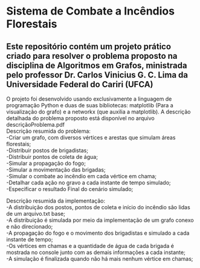 # Sistema de Combate a Incêndios Florestais

## Este repositório contém um projeto prático criado para resolver o problema proposto na disciplina de Algoritmos em Grafos, ministrada pelo professor Dr. Carlos Vinicius G. C. Lima da Universidade Federal do Cariri (UFCA)

O projeto foi desenvolvido usando exclusivamente a linguagem de programação Python e duas de suas bibliotecas: matplotlib (Para a visualização do grafo) e a networkx (que auxilia a matplotlib).
A descrição detalhada do problema proposto está disponível no arquivo descriçãoProblema.pdf<br>
Descrição resumida do problema: <br>
-Criar um grafo, com diversos vértices e arestas que simulam áreas florestais;<br>
-Distribuir postos de brigadistas;<br>
-Distribuir pontos de coleta de água;<br>
-Simular a propagação do fogo;<br>
-Simular a movimentação das brigadas;<br>
-Simular o combate ao incêndio em cada vértice em chama;<br>
-Detalhar cada ação no gravo a cada instante de tempo simulado;<br>
-Especificar o resultado Final do cenário simulado;<br>


Descrição resumida da implementação:<br>
-A distribuição dos postos, pontos de coleta e início do incêndio são lidas de um arquivo.txt base;<br>
-A distribuição é simulada por meio da implementação de um grafo conexo e não direcionado;<br>
-A propagação do fogo e o movimento dos brigadistas e simulado a cada instante de tempo;<br>
-Os vértices em chamas e a quantidade de água de cada brigada é mostrada no console junto com as demais informações a cada instante;<br>
-A simulação é finalizada quando não há mais nenhum vértice em chamas;<br>
